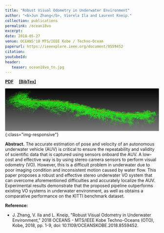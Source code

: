 ```yaml
---
title: "Robust Visual Odometry in Underwater Environment"
author: "<b>Jun Zhang</b>, Viorela Ila and Laurent Kneip."
collection: publications
permalink: /ocean18vo
excerpt: 
date: 2018-05-27
venue: OCEANS'18 MTS/IEEE Kobe / Techno-Ocean
paperurl: https://ieeexplore.ieee.org/document/8559452
citation: 
youtubeId: 
header:
   teaser: ocean18vo_tn.jpg
---
```


<a href="http://halajun.github.io/files/ocean18zhang.pdf" target="_blank"><b>PDF</b></a>&emsp;
<a href="https://halajun.github.io/files/zhang18oceans.txt" target="_blank"><b>[BibTex]</b></a>

![firenet_banner](/images/banners/ocean18vo.png){:class="img-responsive"}

<b>Abstract.</b> 
The accurate estimation of pose and velocity of an autonomous underwater vehicle (AUV) is critical to ensure the repeatability and validity of scientific data that is captured using sensors onboard the AUV. A low-cost and effective way is by using stereo camera sensors to perform visual odometry (VO). However, this is a difficult problem in underwater due to poor imaging condition and inconsistent motion caused by water flow. This paper proposes a robust and effective stereo underwater VO system that can overcome aforementioned difficulties and accurately localize the AUV. Experimental results demonstrate that the proposed pipeline outperforms existing VO systems in underwater environment, as well as obtains a comparative performance on the KITTI benchmark dataset.


<b>Reference:</b>
* J. Zhang, V. Ila and L. Kneip, "Robust Visual Odometry in Underwater Environment," 2018 OCEANS - MTS/IEEE Kobe Techno-Oceans (OTO), Kobe, 2018, pp. 1-9, doi: 10.1109/OCEANSKOBE.2018.8559452.
